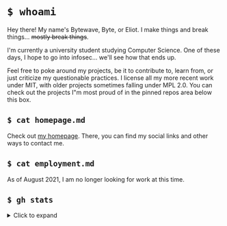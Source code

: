 # `$ whoami`

Hey there! My name's Bytewave, Byte, or Eliot. I make things and break things... ~~mostly break things~~.

I'm currently a university student studying Computer Science. One of these days, I hope to go into infosec... we'll see how that ends up.

Feel free to poke around my projects, be it to contribute to, learn from, or just criticize my questionable practices. I license all my more recent work under MIT, with older projects sometimes falling under MPL 2.0. You can check out the projects I"m most proud of in the pinned repos area below this box.

## `$ cat homepage.md`

Check out [my homepage](https://code.horse). There, you can find my social links and other ways to contact me.

## `$ cat employment.md`

As of August 2021, I am no longer looking for work at this time.

## `$ gh stats`

<details>
  <summary>Click to expand</summary>
  <p align="center">
    <img src="https://github-readme-stats.vercel.app/api?username=BytewaveMLP&theme=dark&count_private=true&show_icons=true&include_all_commits=true" />
    <br />
    <img src="https://github-readme-stats.vercel.app/api/top-langs/?username=BytewaveMLP&theme=dark&layout=compact" />
  </p>
</details>
